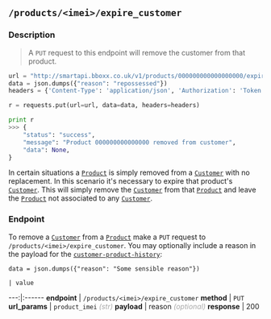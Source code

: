 ## `/products/<imei>/expire_customer`
### Description

> A `PUT` request to this endpoint will remove the customer from that product.

```python
url = "http://smartapi.bboxx.co.uk/v1/products/000000000000000000/expire_customer"
data = json.dumps({"reason": "repossessed"})
headers = {'Content-Type': 'application/json', 'Authorization': 'Token token=' + A_VALID_TOKEN}

r = requests.put(url=url, data=data, headers=headers)

print r
>>> {
    "status": "success",
    "message": "Product 000000000000000 removed from customer",
    "data": None,
}
```

In certain situations a <a href=/#product>`Product`</a>  is simply removed from a <a href=/#customer>`Customer`</a> with no replacement. In this scenario it's necessary to expire that product's <a href=/#customer>`Customer`</a>. This will simply remove the <a href=/#customer>`Customer`</a> from that <a href=/#product>`Product`</a>  and leave the <a href=/#product>`Product`</a>  not associated to any <a href=/#customer>`Customer`</a>.


### Endpoint
To remove a <a href=/#customer>`Customer`</a> from a <a href=/#product>`Product`</a> make a `PUT` request to `/products/<imei>/expire_customer`.
You may optionally include a reason in the payload for the <a href="/#customer-product-history">`customer-product-history`</a>:

`data = json.dumps({"reason": "Some sensible reason"})`

    | value
---:|:------
__endpoint__ | `/products/<imei>/expire_customer`
__method__ | `PUT`
__url_params__ | `product_imei`  <font color="DarkGray">_(str)_</font>
__payload__ | reason <font color="DarkGray">_(optional)_</font>
__response__ | 200
